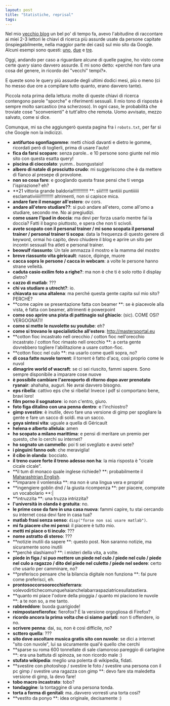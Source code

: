```yaml
---
layout: post
title: "Statistiche, reprisal"
tags: 
---
```


Nel mio [vecchio blog](http://blog.andvari.it) un bel po' di tempo fa, avevo l'abitudine di raccontare ai miei 2-3 lettori le chiavi di ricerca più assurde usate da persone capitate (inspiegabilmente, nella maggior parte dei casi) sul mio sito da Google. Alcuni esempi sono questi: [uno](http://blog.andvari.it/2010/06/19/uno-sguardo-alle-statistiche/), [due](http://blog.andvari.it/2010/12/17/uno-sguardo-alle-statistiche2/) e [tre](http://blog.andvari.it/2011/01/28/uno-sguardo-alle-statistiche-3-bonus/).

Oggi, andando per caso a riguardare alcune di quelle pagine, ho visto come certe _query_ siano davvero assurde. E mi sono detto: «perché non fare una cosa del genere, in ricordo dei "vecchi" tempi?».

E queste sono le query più assurde degli ultimi dodici mesi, più o meno (ci ho messo due ore a compilare tutto quanto, erano davvero tante).

Piccola nota prima della lettura: molte di queste chiavi di ricerca contengono parole "sporche" e riferimenti sessuali. Il mio tono di risposta è sempre molto sarcastico (ma scherzoso). In ogni caso, le probabilità che troviate cose "sconvenienti" è tutt'altro che remota. Uomo avvisato, mezzo salvato, come si dice.

Comunque, mi sa che aggiungerò questa pagina fra i `robots.txt`, per far sì che Google non la indicizzi.

* **antifurtoo sgonfiagomme**: metti chiodi davanti e dietro le gomme, ricordati però di toglierli, prima di usare l'auto!
* **fica da farsi scopare**: senza parole.. e 10 persone sono giunte nel mio sito con questa esatta query!
* **piscina di cioccolato**: yumm.. buongustaio!
* **albero di natale di prosciutto crudo**: mi suggeriscono che è da mettere di fianco al presepe di provolone.
* **non so cosa fare**: e googlando questa frase pensi che ti venga l'ispirazione? eh?
* **21 vittoria grande baldoria!!!!!!!!!!!! **: sììì!!!!! tantiiii puntiiiiii esclamativiiiii!!!!!!!!!! altrimenti, non si capisce mica.
* **andare fare il menager all'estero**: ov cors.
* **andare all'etero studiare??**: si può andare all'etero, come all'omo a studiare, secondo me. No ai pregiudizi.
* **come usare l'ipad in doccia**: ma devi per forza usarlo mentre fai la doccia? Fatti il bagno piuttosto, e spera che non ti scivoli.
* **avete scopato con il personal trainer / mi sono scopata il personal trainer / personal trainer ti scopa**: data la frequenza di questo genere di keyword, ormai ho capito, devo chiudere il blog e aprire un sito per incontri sessuali fra atleti e personal trainer. 
* **beowulf riassunto**: Un tale ammazza il mostro e la mamma del mostro
* **breve riassunto vita gèricault**: nasce, dipinge, muore
* **cacca sopra le persone / cacca in webcam**: a volte le persone hanno strane velleità.
* **caduta casio exilim foto a righe?**: ma non è che ti è solo rotto il display dietro?
* **cazzo di matlab**: ???
* **chi va studiare a utrecht?**: io.
* **chiavata su una altalena**: ma perché questa gente capita sul mio sito? PERCHÉ?
* **come capire se presentazione fatta con beamer **: se è piacevole alla vista, è fatta con beamer, altrimenti è powerpoint
* **come oso aprire una pista di pattinagio sul ghiacio**: (sic). COME OSI? VERGOGNATI!
* **come si mette le nuvolette su youtube**: eh?
* **come si trovano le specialistiche all'estero**: <http://mastersportal.eu>
* **cotton fioc incastrato nell orecchio / cotton fioc nell'orecchio incastrato / cotton fioc rimasto nell orecchio **: a certa gente dovrebbero togliere l'abilitazione a usare cotton-fioc.
* **cotton fiocc nel culo **: ma usarlo come quelli sopra, no?
* **di cosa fatte nuvole torrent**: il torrent è fatto d'acq, così proprio come le nuvol
* **dimagrire world of wacraft**: se ci sei riuscito, fammi sapere. Sono sempre disponibile a imparare cose nuove
* **è possibile cambiare l'aereoporto di ritorno dopo aver prenotato ryanair**: ahahaha, auguri. Ne avrai davvero bisogno.
* **eps ribella**: cattivo eps che si ribella! Invece i pdf si comportano bene, bravi loro!
* **film porno il sognatore**: io non c'entro, giuro.
* **foto figa ditalino con una penna dentro**: e l'inchiostro?
* **gimp svestire**: è inutile, devo fare una versione di gimp per spogliare la gente e fare un sacco di soldi. ma un sacco.
* **goya sintesi vita**: uguale a quella di Géricault
* **helena e alberto alleluia**: amen
* **ho scopato a milano marittima**: e pensi di meritare un premio per questo, che lo cerchi su internet?
* **ho sognato un cammello**: poi ti sei svegliato e avevi sete?
* **i pinguini fanno ooh**: che meraviglia!
* **il cibo in olanda**: bocciato.
* **il treno cuore forte il treno adesso non ha**: la mia risposta è "cicale cicale cicale".
* **il tum di monaco quale inglese richiede? **: probabilmente il [Maharashtrian English](http://en.wikipedia.org/wiki/Regional_differences_and_dialects_in_Indian_English#Maharashtrian_English).
* **imparare il vonlenska **: ma non è una lingua vera e propria!
* **ingengiere goblin dnd / la giusta ricompenza **: per piacere, comprate un vocabolario **:|
* **intruzzita **: una truzza intrizzita?
* **l'università in olanda è gratuita**: no.
* **le prime cose da fare in una casa nuova**: fammi capire, tu stai cercando su internet cosa devi fare in casa tua?
* **matlab frasi senza senso**: `disp("forse non sai usare matlab")`.
* **mi fa piacere che mi pensi**: il piacere è tutto mio.
* **metti mi piace o ti inculo**: ???
* **nome astratto di stereo**: ???
* **notizie inutili da sapere **: questo post. Non saranno notizie, ma sicuramente sono inutili
* **perchè slashiamo? **: i misteri della vita, a volte.
* **piede in figa / si puo mettere un piede nel culo / piede nel culo / piede nel culo a ragazzo / dito del piede nel culetto / piede nel sedere**: certo che usarlo per camminare, no?
* **preferisco pensare che la bilancia digitale non funziona **: fai pure come preferisci, eh.
* **prontosoccorsoorecchieferrara**: volevodirtichecomunquehaianchelabarraspaziatricesullatastiera.
* **quanto mi piace l'odore della pioggia / quanto mi piaciono le nuvole **: a te non so, a me tanto.
* **rabbreddore**: buoda guarigiode!
* **reimpostarefierofox**: fierofox? È la versione orgogliosa di Firefox?
* **ricordo ancora la prima volta che ci siamo parlati**: non ti offendere, io no.
* **scrivere penna**: dai, su, non è così difficile, no?
* **scttero quella**: ???
* **sito dove ascoltare musica gratis sito con nuvole**: se dici a internet "sito con nuvole", lui sa sicuramente qual'è quello che cerchi
* **sparse su roma 600 tonnellate di sale clamoroso pareggio di cartagine **: era una battuta di spinoza, se non ricordo male :) 
* **stufato wikipedia**: meglio una polenta di wikipedia, fidati.
* **svestire con photoshop / svestire le foto / svestire una persona con il pc gimp / svestire una ragazza con gimp **: devo fare sta maledetta versione di gimp, la devo fare!
* **tobo macro incastrato**: tobo?
* **tondaggine**: la tontaggine di una persona tonda.
* **torta a forma di genitali**: ma..davvero vorresti una torta così?
* **vestito da ponyo **: idea originale, decisamente :)
